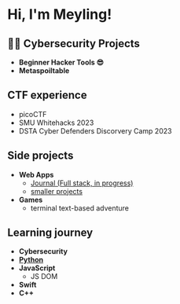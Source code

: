 <h1>Hi, I'm Meyling!</h1>

<h2>👨‍💻 Cybersecurity Projects</h2>

- <b>Beginner Hacker Tools 😎</b>
- <b>Metaspoiltable</b>

<h2>CTF experience</h2>

- picoCTF
- SMU Whitehacks 2023
- DSTA Cyber Defenders Discorvery Camp 2023

<h2>Side projects</h2>

- <b>Web Apps</b>
  - [Journal (Full stack, in progress)](https://github.com/maejikal/web-journal)
  - [smaller projects](https://github.com/maejikal/web-projects)
- <b>Games</b>
  - terminal text-based adventure
  
<h2>Learning journey</h2>

- <b>Cybersecurity</b>
- <b>[Python](https://github.com/maejikal/learning-python/tree/main)</b>
- <b>JavaScript</b>
  - JS DOM
- <b>Swift</b>
- <b>C++</b>
